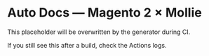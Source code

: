 # Auto Docs — Magento 2 × Mollie

This placeholder will be overwritten by the generator during CI.

If you still see this after a build, check the Actions logs.

